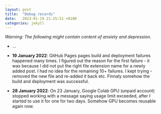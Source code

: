 ```yaml
---
layout: post
title:  "Debug records"
date:   2023-01-19 21:25:51 +0100
categories: jekyll
---
```

*Warning: The following might contain content of anxiety and depression.*
- ...

- **19 January 2022**: GitHub Pages pages build and deployment failures happened many times. I figured out the reason for the first failure - it was because I did not put the right file extension name for a newly added post. I had no idea for the remaining 10+ failures. I kept trying - removed the new file and re-added it back etc. Finnaly somehow the build and deployment was successful. 

- **28 January 2022**: On 23 January, Google Colab GPU (unpaid account) stopped working with a message saying usage limit exceeded, after I started to use it for one for two days. Somehow GPU becomes reusable again now. 
